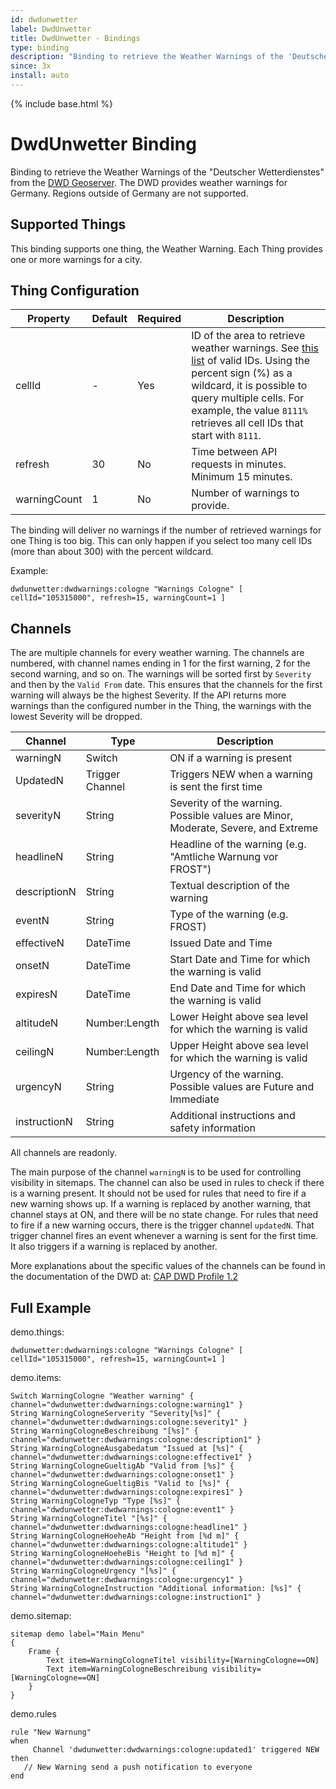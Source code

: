 ```yaml
---
id: dwdunwetter
label: DwdUnwetter
title: DwdUnwetter - Bindings
type: binding
description: "Binding to retrieve the Weather Warnings of the 'Deutscher Wetterdienstes' from the [DWD Geoserver](https://maps.dwd.de/geoserver/web/)."
since: 3x
install: auto
---
```


<!-- Attention authors: Do not edit directly. Please add your changes to the appropriate source repository -->

{% include base.html %}

# DwdUnwetter Binding

Binding to retrieve the Weather Warnings of the "Deutscher Wetterdienstes" from the [DWD Geoserver](https://maps.dwd.de/geoserver/web/).
The DWD provides weather warnings for Germany.
Regions outside of Germany are not supported.


## Supported Things

This binding supports one thing, the Weather Warning.
Each Thing provides one or more warnings for a city.


## Thing Configuration

| Property     | Default | Required | Description                                                                                                                                                                                                                                                                                                 |
|--------------|---------|----------|-------------------------------------------------------------------------------------------------------------------------------------------------------------------------------------------------------------------------------------------------------------------------------------------------------------|
| cellId       | -       | Yes      | ID of the area to retrieve weather warnings. See [this list](https://www.dwd.de/DE/leistungen/opendata/help/warnungen/cap_warncellids_csv.csv) of valid IDs. Using the percent sign (%) as a wildcard, it is possible to query multiple cells. For example, the value `8111%` retrieves all cell IDs that start with `8111`. |
| refresh      | 30      | No       | Time between API requests in minutes. Minimum 15 minutes.                                                                                                                                                                                                                                                   |
| warningCount | 1       | No       | Number of warnings to provide.                                                                                                                                                                                                                                                                              |

The binding will deliver no warnings if the number of retrieved warnings for one Thing is too big.
This can only happen if you select too many cell IDs (more than about 300) with the percent wildcard.

Example:

```
dwdunwetter:dwdwarnings:cologne "Warnings Cologne" [ cellId="105315000", refresh=15, warningCount=1 ]
```


## Channels

The are multiple channels for every weather warning.
The channels are numbered, with channel names ending in 1 for the first warning, 2 for the second warning, and so on.
The warnings will be sorted first by `Severity` and then by the `Valid From` date.
This ensures that the channels for the first warning will always be the highest Severity.
If the API returns more warnings than the configured number in the Thing, the warnings with the lowest Severity will be dropped.
 
| Channel      | Type            | Description                                                                      |
|--------------|-----------------|----------------------------------------------------------------------------------|
| warningN     | Switch          | ON if a warning is present                                                       |
| UpdatedN     | Trigger Channel | Triggers NEW when a warning is sent the first time                               |
| severityN    | String          | Severity of the warning. Possible values are Minor, Moderate, Severe, and Extreme|
| headlineN    | String          | Headline of the warning (e.g. "Amtliche Warnung vor FROST")                      |
| descriptionN | String          | Textual description of the warning                                               |
| eventN       | String          | Type of the warning (e.g. FROST)                                                 |
| effectiveN   | DateTime        | Issued Date and Time                                                             |
| onsetN       | DateTime        | Start Date and Time for which the warning is valid                               |
| expiresN     | DateTime        | End Date and Time for which the warning is valid                                 |
| altitudeN    | Number:Length   | Lower Height above sea level for which the warning is valid                      |
| ceilingN     | Number:Length   | Upper Height above sea level for which the warning is valid                      |
| urgencyN     | String          | Urgency of the warning. Possible values are Future and Immediate                 |
| instructionN | String          | Additional instructions and safety information                                   |

All channels are readonly.

The main purpose of the channel `warningN` is to be used for controlling visibility in sitemaps.
The channel can also be used in rules to check if there is a warning present. 
It should not be used for rules that need to fire if a new warning shows up. 
If a warning is replaced by another warning, that channel stays at ON, and there will be no state change. 
For rules that need to fire if a new warning occurs, there is the trigger channel `updatedN`. 
That trigger channel fires an event whenever a warning is sent for the first time.
It also triggers if a warning is replaced by another.

More explanations about the specific values of the channels can be found in the documentation of the DWD at: [CAP DWD Profile 1.2](https://www.dwd.de/DE/leistungen/opendata/help/warnungen/cap_dwd_profile_de_pdf.pdf?__blob=publicationFile&v=7)


## Full Example

demo.things:

```
dwdunwetter:dwdwarnings:cologne "Warnings Cologne" [ cellId="105315000", refresh=15, warningCount=1 ]
```

demo.items:

```
Switch WarningCologne "Weather warning" { channel="dwdunwetter:dwdwarnings:cologne:warning1" }
String WarningCologneServerity "Severity[%s]" { channel="dwdunwetter:dwdwarnings:cologne:severity1" }
String WarningCologneBeschreibung "[%s]" { channel="dwdunwetter:dwdwarnings:cologne:description1" }
String WarningCologneAusgabedatum "Issued at [%s]" { channel="dwdunwetter:dwdwarnings:cologne:effective1" }
String WarningCologneGueltigAb "Valid from [%s]" { channel="dwdunwetter:dwdwarnings:cologne:onset1" }
String WarningCologneGueltigBis "Valid to [%s]" { channel="dwdunwetter:dwdwarnings:cologne:expires1" }
String WarningCologneTyp "Type [%s]" { channel="dwdunwetter:dwdwarnings:cologne:event1" }
String WarningCologneTitel "[%s]" { channel="dwdunwetter:dwdwarnings:cologne:headline1" }
String WarningCologneHoeheAb "Height from [%d m]" { channel="dwdunwetter:dwdwarnings:cologne:altitude1" }
String WarningCologneHoeheBis "Height to [%d m]" { channel="dwdunwetter:dwdwarnings:cologne:ceiling1" }
String WarningCologneUrgency "[%s]" { channel="dwdunwetter:dwdwarnings:cologne:urgency1" }
String WarningCologneInstruction "Additional information: [%s]" { channel="dwdunwetter:dwdwarnings:cologne:instruction1" }
```

demo.sitemap:

```
sitemap demo label="Main Menu"
{
    Frame {
        Text item=WarningCologneTitel visibility=[WarningCologne==ON]
        Text item=WarningCologneBeschreibung visibility=[WarningCologne==ON]
    }
}
```

demo.rules

```
rule "New Warnung"
when
     Channel 'dwdunwetter:dwdwarnings:cologne:updated1' triggered NEW
then
   // New Warning send a push notification to everyone
end 

```
